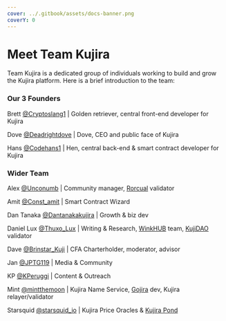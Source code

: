 ```yaml
---
cover: ../.gitbook/assets/docs-banner.png
coverY: 0
---
```


# Meet Team Kujira

Team Kujira is a dedicated group of individuals working to build and grow the Kujira platform. Here is a brief introduction to the team:

### Our 3 Founders

Brett [@Cryptoslang1](https://twitter.com/cryptoslang1) | Golden retriever, central front-end developer for Kujira

Dove [@Deadrightdove](https://twitter.com/deadrightdove) | Dove, CEO and public face of Kujira

Hans [@Codehans1](https://twitter.com/codehans1) | Hen, central back-end & smart contract developer for Kujira                                                                                                                          &#x20;

### Wider Team

Alex [@Unconumb](https://twitter.com/Unconumb) | Community manager, [Rorcual](https://twitter.com/Rorcual\_nodes) validator

Amit [@Const\_amit](https://twitter.com/const\_amit) | Smart Contract Wizard&#x20;

Dan Tanaka [@Dantanakakujira](https://twitter.com/dantanakakujira) | Growth & biz dev

Daniel Lux [@Thuxo\_Lux](https://twitter.com/Thuxo\_Lux) | Writing & Research, [WinkHUB](../community/kujira-socials/winkhub.md) team, [KujiDAO](https://twitter.com/kuji\_DAO) validator

Dave [@Brinstar\_Kuji](https://twitter.com/Brinstar\_Kuji) | CFA Charterholder, moderator, advisor

Jan [@JPTG119](https://twitter.com/JPTG119) | Media & Community

KP [@KPeruggi](https://twitter.com/KPeruggi) | Content & Outreach    &#x20;

Mint [@mintthemoon](https://twitter.com/mintthemoon) | Kujira Name Service, [Gojira](https://winkhub.app/posts/kujira-name-system-is-launching-on-the-gojira-nft-marketplace) dev, Kujira relayer/validator

Starsquid [@starsquid\_io](https://twitter.com/starsquid\_io) | Kujira Price Oracles & [Kujira Pond](../dapps-and-infrastructure/pond.md)                                    &#x20;
